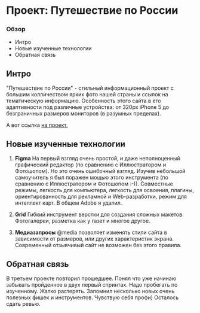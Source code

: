 # Проект: Путешествие по России

### Обзор
* Интро
* Новые изученные технологии
* Обратная связь

## Интро

"Путешествие по России" - стильный информационный проект с большим колличеством ярких фото нашей страны и 
ссылок на тематическую информацию. Особенность этого сайта в его адаптивности под различные устройства: от 320рх iPhone 5 до безграничных размеров мониторов (в разумных пределах).

А вот ссылка [на проект.](https://alexandernazar.github.io/russian-travel/)

## Новые изученные технологии

1. **Figma** 
На первый взгляд очень простой, и даже неполноценный графический редактор (по сравнению с Иллюстратором и Фотошопом). Но это очень ошибочный взгляд. Изучив небольшой самоучитель я был поражен мощью этого инструмента (по сравнению с Иллюстратором и Фотошопом :-)). Совместные режимы, легкость для компьютера, легкость для освоения, плагины, ориентированность для рекламной и Web-разработки, режим для интеллект карт. В общем Adobe я удалил.

2. **Grid**
Гибкий инструмент верстки для создания сложных макетов. Фотогалереи, разметка как у газет и многое другое.

3. **Медиазапросы**
@media позволяет изменять стили сайта в зависимости от размеров, или других характеристик экрана. Современный отзывчивый сайт не возможен без этого правила.

## Обратная связь

В третьем проекте повторил прошедшее. Понял что уже начинаю забывать пройденное в двух первый спринтах. Надо пробегать по изученному. Жалко растерять.
Запомнил несколько новых очень полезных фишек и инструментов. Чувствую себя профи)
Осталось сдать ревью.

